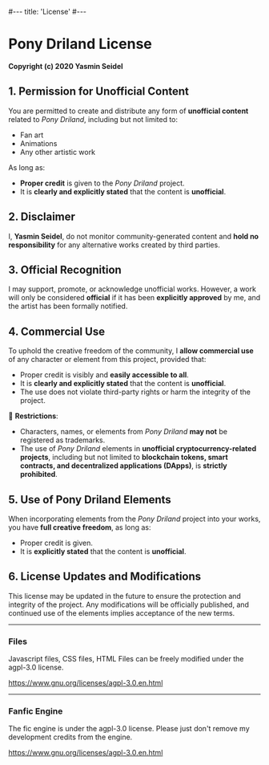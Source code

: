 #---
title: 'License'
#---

# Pony Driland License  
**Copyright (c) 2020 Yasmin Seidel**  

<span class="made-by-ai">

## 1. Permission for Unofficial Content  
You are permitted to create and distribute any form of **unofficial content** related to *Pony Driland*, including but not limited to:  
- Fan art  
- Animations  
- Any other artistic work  

As long as:  
- **Proper credit** is given to the *Pony Driland* project.  
- It is **clearly and explicitly stated** that the content is **unofficial**.  

## 2. Disclaimer  
I, **Yasmin Seidel**, do not monitor community-generated content and **hold no responsibility** for any alternative works created by third parties.  

## 3. Official Recognition  
I may support, promote, or acknowledge unofficial works. However, a work will only be considered **official** if it has been **explicitly approved** by me, and the artist has been formally notified.  

## 4. Commercial Use  
To uphold the creative freedom of the community, I **allow commercial use** of any character or element from this project, provided that:  
- Proper credit is visibly and **easily accessible to all**.  
- It is **clearly and explicitly stated** that the content is **unofficial**.  
- The use does not violate third-party rights or harm the integrity of the project.  

🚨 **Restrictions**:  
- Characters, names, or elements from *Pony Driland* **may not** be registered as trademarks.  
- The use of *Pony Driland* elements in **unofficial cryptocurrency-related projects**, including but not limited to **blockchain tokens, smart contracts, and decentralized applications (DApps)**, is **strictly prohibited**.

## 5. Use of Pony Driland Elements  
When incorporating elements from the *Pony Driland* project into your works, you have **full creative freedom**, as long as:  
- Proper credit is given.  
- It is **explicitly stated** that the content is **unofficial**.  

## 6. License Updates and Modifications  
This license may be updated in the future to ensure the protection and integrity of the project. Any modifications will be officially published, and continued use of the elements implies acceptance of the new terms.  

</span>

<hr/>

### Files
Javascript files, CSS files, HTML Files can be freely modified under the agpl-3.0 license.

https://www.gnu.org/licenses/agpl-3.0.en.html

<hr/>

### Fanfic Engine
The fic engine is under the agpl-3.0 license. Please just don't remove my development credits from the engine.

https://www.gnu.org/licenses/agpl-3.0.en.html